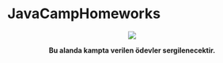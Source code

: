 # JavaCampHomeworks

<p align="center">
  <a href="https://github.com/GokhanKarakusNet/JavaCampHomeworks">
    <img src="https://process.fs.teachablecdn.com/ADNupMnWyR7kCWRvm76Laz/resize=width:705/https://www.filepicker.io/api/file/qi4s19xSKCmtaaRUqUFI">
  </a>
<p align="center">
<b> Bu alanda kampta verilen ödevler sergilenecektir.</b>

